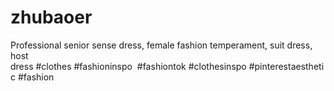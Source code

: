 # zhubaoer
Professional senior sense dress, female fashion temperament, suit dress, host dress #clothes #fashioninspo  #fashiontok #clothesinspo #pinterestaesthetic #fashion 
